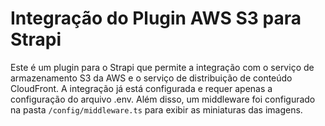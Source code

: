 # Integração do Plugin AWS S3 para Strapi

Este é um plugin para o Strapi que permite a integração com o serviço de armazenamento S3 da AWS e o serviço de distribuição de conteúdo CloudFront. A integração já está configurada e requer apenas a configuração do arquivo .env. Além disso, um middleware foi configurado na pasta `/config/middleware.ts` para exibir as miniaturas das imagens.
